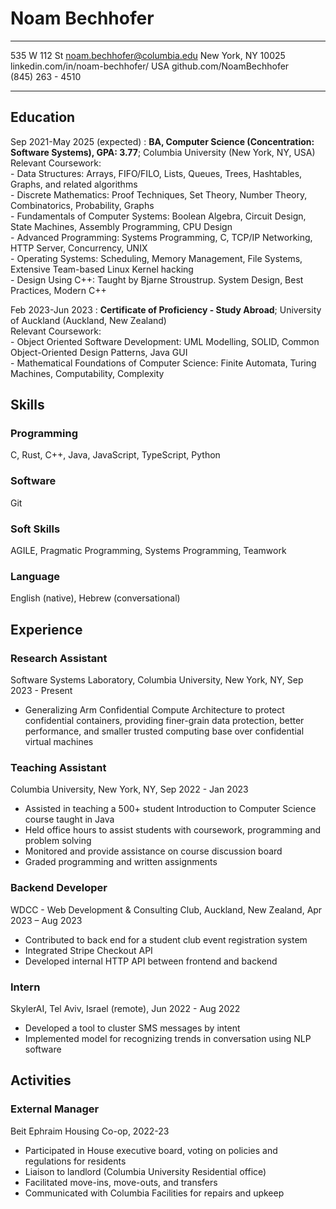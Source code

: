 Noam Bechhofer
==============

-------------------      -------------------------------
535 W 112 St                 noam.bechhofer@columbia.edu
New York, NY 10025       linkedin.com/in/noam-bechhofer/
USA                             github.com/NoamBechhofer     
(845) 263 - 4510                  <!-- TODO: Website -->
-------------------     --------------------------------

Education
---------

Sep 2021-May 2025 (expected)
:   **BA, Computer Science (Concentration: Software Systems), GPA: 3.77**; Columbia University (New York, NY, USA)  
    Relevant Coursework:  
    - Data Structures: Arrays, FIFO/FILO, Lists, Queues, Trees, Hashtables, Graphs, and related algorithms  
    - Discrete Mathematics: Proof Techniques, Set Theory, Number Theory, Combinatorics, Probability, Graphs  
    - Fundamentals of Computer Systems:  Boolean Algebra, Circuit Design, State Machines, Assembly Programming, CPU Design  
    - Advanced Programming: Systems Programming, C, TCP/IP Networking, HTTP Server, Concurrency, UNIX  
    - Operating Systems: Scheduling, Memory Management, File Systems, Extensive Team-based Linux Kernel hacking  
    - Design Using C++: Taught by Bjarne Stroustrup. System Design, Best Practices, Modern C++

Feb 2023-Jun 2023
:   **Certificate of Proficiency - Study Abroad**; University of Auckland (Auckland, New Zealand)  
    Relevant Coursework:  
    - Object Oriented Software Development: UML Modelling, SOLID, Common Object-Oriented Design Patterns, Java GUI  
    - Mathematical Foundations of Computer Science: Finite Automata, Turing Machines, Computability, Complexity

 ## Skills
 ### Programming
 C, Rust, C++, Java, JavaScript, TypeScript, Python
 ### Software
 Git
 ### Soft Skills
 AGILE, Pragmatic Programming, Systems Programming, Teamwork
 ### Language
 English (native), Hebrew (conversational)

 ## Experience

### Research Assistant
Software Systems Laboratory, Columbia University, New York, NY, Sep 2023 - Present
- Generalizing Arm Confidential Compute Architecture to protect confidential containers, providing finer-grain data protection, better performance, and smaller trusted computing base over confidential virtual machines

 ### Teaching Assistant
 Columbia University, New York, NY, Sep 2022 - Jan 2023
  - Assisted in teaching a 500+ student Introduction to Computer Science course taught in Java
  - Held office hours to assist students with coursework, programming and problem solving
  - Monitored and provide assistance on course discussion board
  - Graded programming and written assignments

### Backend Developer
WDCC - Web Development & Consulting Club, Auckland, New Zealand, Apr 2023 – Aug 2023
 - Contributed to back end for a student club event registration system
 - Integrated Stripe Checkout API
 - Developed internal HTTP API between frontend and backend

 ### Intern
SkylerAI, Tel Aviv, Israel (remote), Jun 2022 - Aug 2022
 - Developed a tool to cluster SMS messages by intent
 - Implemented model for recognizing trends in conversation using NLP software

 ## Activities
 ### External Manager
 Beit Ephraim Housing Co-op, 2022-23
  - Participated in House executive board, voting on policies and regulations for residents
  - Liaison to landlord (Columbia University Residential office)
  - Facilitated move-ins, move-outs, and transfers
  - Communicated with Columbia Facilities for repairs and upkeep